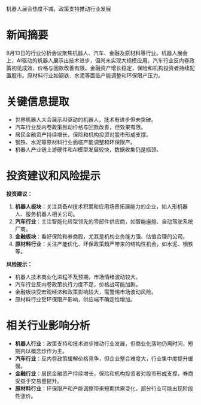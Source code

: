 机器人展会热度不减，政策支持推动行业发展

# 新闻摘要  
8月13日的行业分析会议聚焦机器人、汽车、金融及原材料等行业。机器人展会上，AI驱动的机器人展示出技术进步，但尚未实现大规模应用。汽车行业反内卷政策初见成效，价格与回款改善有限。金融资产增长稳定，保险和机构投资者持续配置股市。原材料行业如钢铁、水泥等面临产能调整和环保限产压力。

# 关键信息提取  
- 世界机器人大会展示AI驱动的机器人，技术有进步但未突破。  
- 汽车行业反内卷政策推动价格与回款改善，但效果有限。  
- 居民金融资产持续增长，保险和机构投资对股市形成支撑。  
- 钢铁、水泥等原材料行业面临产能调整和环保限产。  
- 机器人产业链上游硬件和AI模型发展较快，数据收集仍是瓶颈。  

# 投资建议和风险提示  
**投资建议：**  
1. **机器人板块**：关注具备AI技术积累和应用场景拓展能力的企业，如人形机器人、服务机器人相关公司。  
2. **汽车行业**：关注智能化转型领先的零部件供应商，如智能座舱、自动驾驶系统厂商。  
3. **金融板块**：看好保险和券商股，尤其是机构业务能力强、估值合理的公司。  
4. **原材料行业**：关注产能优化、环保政策趋严带来的结构性机会，如水泥、钢铁等。  

**风险提示：**  
- 机器人技术商业化进程不及预期，市场情绪波动较大。  
- 汽车行业反内卷政策执行力度不足，价格战可能加剧。  
- 金融板块受宏观经济和政策影响较大，需警惕市场波动风险。  
- 原材料行业受环保限产影响，供应端不确定性增加。  

# 相关行业影响分析  
- **机器人行业**：政策支持和技术进步推动行业发展，但商业化落地仍需时间，短期内以概念炒作为主。  
- **汽车行业**：反内卷政策缓解价格竞争，但企业整合难度大，行业集中度提升缓慢。  
- **金融行业**：居民金融资产持续增长，保险和机构投资者对股市形成支撑，券商受益于交易量提升。  
- **原材料行业**：环保限产和产能调整带来短期供需变化，部分行业可能出现阶段性涨价。